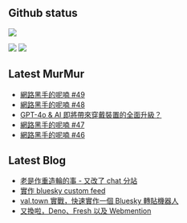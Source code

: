 ## Github status

![](http://github-profile-summary-cards.vercel.app/api/cards/profile-details?username=siygle&theme=default)

![](http://github-profile-summary-cards.vercel.app/api/cards/stats?username=siygle&theme=default)
![](http://github-profile-summary-cards.vercel.app/api/cards/productive-time?username=siygle&theme=default&utcOffset=8)

## Latest MurMur

<!-- CHAT-POST-LIST:START -->
- [網路黑手的呢喃 #49](https://chat.sylee.dev/2024/06/18/網路黑手的呢喃-49)
- [網路黑手的呢喃 #48](https://chat.sylee.dev/2024/06/04/網路黑手的呢喃-48)
- [GPT-4o &amp; AI 即將帶來穿戴裝置的全面升級？](https://chat.sylee.dev/2024/05/23/new-ai-age-and-its-devices)
- [網路黑手的呢喃 #47](https://chat.sylee.dev/2024/04/20/網路黑手的呢喃-47)
- [網路黑手的呢喃 #46](https://chat.sylee.dev/2024/04/19/網路黑手的呢喃-46)
<!-- CHAT-POST-LIST:END -->

## Latest Blog

<!-- BLOG-POST-LIST:START -->
- [老是作重造輪的事 - 又改了 chat 分站](https://sylee.dev/blog/2024-05-08-rewrite-chat)
- [實作 bluesky custom feed](https://sylee.dev/blog/2023-06-13-bluesky-custom-feed)
- [val.town 實戰，快速實作一個 Bluesky 轉貼機器人](https://sylee.dev/blog/2023-05-28-val-town-bluesky-repost-scheduler)
- [又換啦，Deno、Fresh 以及 Webmention](https://sylee.dev/blog/2023-04-10-change-again-deno-fresh-webmention)
<!-- BLOG-POST-LIST:END -->
